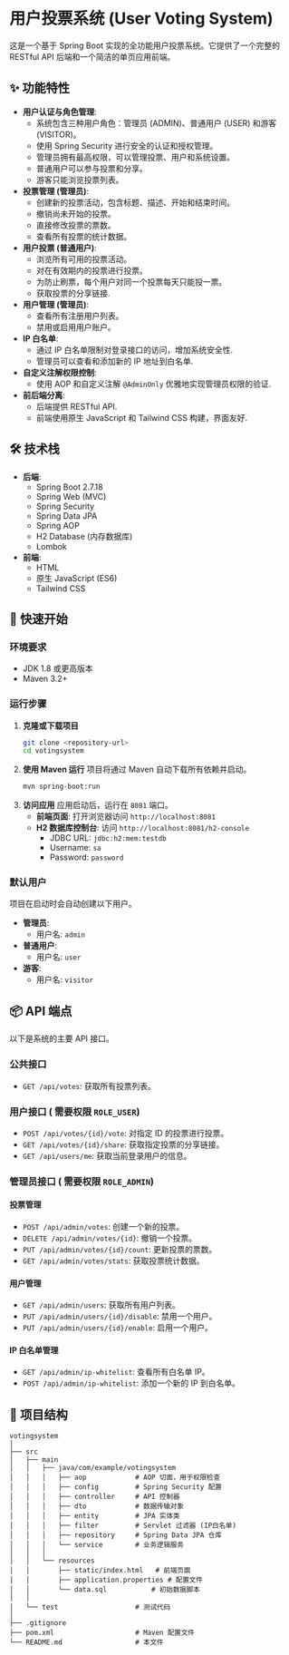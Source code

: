 # 用户投票系统 (User Voting System)

这是一个基于 Spring Boot 实现的全功能用户投票系统。它提供了一个完整的 RESTful API 后端和一个简洁的单页应用前端。

## ✨ 功能特性

* **用户认证与角色管理**:
    * 系统包含三种用户角色：管理员 (ADMIN)、普通用户 (USER) 和游客 (VISITOR)。
    * 使用 Spring Security 进行安全的认证和授权管理。
    * 管理员拥有最高权限，可以管理投票、用户和系统设置。
    * 普通用户可以参与投票和分享。
    * 游客只能浏览投票列表。
* **投票管理 (管理员)**:
    * 创建新的投票活动，包含标题、描述、开始和结束时间。
    * 撤销尚未开始的投票。
    * 直接修改投票的票数。
    * 查看所有投票的统计数据。
* **用户投票 (普通用户)**:
    * 浏览所有可用的投票活动。
    * 对在有效期内的投票进行投票。
    * 为防止刷票，每个用户对同一个投票每天只能投一票。
    * 获取投票的分享链接.
* **用户管理 (管理员)**:
    * 查看所有注册用户列表。
    * 禁用或启用用户账户。
* **IP 白名单**:
    * 通过 IP 白名单限制对登录接口的访问，增加系统安全性.
    * 管理员可以查看和添加新的 IP 地址到白名单.
* **自定义注解权限控制**:
    * 使用 AOP 和自定义注解 `@AdminOnly` 优雅地实现管理员权限的验证.
* **前后端分离**:
    * 后端提供 RESTful API.
    * 前端使用原生 JavaScript 和 Tailwind CSS 构建，界面友好.

## 🛠️ 技术栈

* **后端**:
    * Spring Boot 2.7.18
    * Spring Web (MVC)
    * Spring Security
    * Spring Data JPA
    * Spring AOP
    * H2 Database (内存数据库)
    * Lombok
* **前端**:
    * HTML
    * 原生 JavaScript (ES6)
    * Tailwind CSS

## 🚀 快速开始

### 环境要求

* JDK 1.8 或更高版本
* Maven 3.2+

### 运行步骤

1. **克隆或下载项目**
   ```bash
   git clone <repository-url>
   cd votingsystem
   ```
2. **使用 Maven 运行**
   项目将通过 Maven 自动下载所有依赖并启动。
   ```bash
   mvn spring-boot:run
   ```
3. **访问应用**
   应用启动后，运行在 `8081` 端口。
    * **前端页面**: 打开浏览器访问 `http://localhost:8081`
    * **H2 数据库控制台**: 访问 `http://localhost:8081/h2-console`
        * JDBC URL: `jdbc:h2:mem:testdb`
        * Username: `sa`
        * Password: `password`

### 默认用户

项目在启动时会自动创建以下用户。

* **管理员**:
    * 用户名: `admin`
* **普通用户**:
    * 用户名: `user`
* **游客**:
    * 用户名: `visitor`

## 📦 API 端点

以下是系统的主要 API 接口。

### 公共接口

* `GET /api/votes`: 获取所有投票列表。

### 用户接口 ( 需要权限 `ROLE_USER`)

* `POST /api/votes/{id}/vote`: 对指定 ID 的投票进行投票。
* `GET /api/votes/{id}/share`: 获取指定投票的分享链接。
* `GET /api/users/me`: 获取当前登录用户的信息。

### 管理员接口 ( 需要权限 `ROLE_ADMIN`)

#### 投票管理

* `POST /api/admin/votes`: 创建一个新的投票。
* `DELETE /api/admin/votes/{id}`: 撤销一个投票。
* `PUT /api/admin/votes/{id}/count`: 更新投票的票数。
* `GET /api/admin/votes/stats`: 获取投票统计数据。

#### 用户管理

* `GET /api/admin/users`: 获取所有用户列表。
* `PUT /api/admin/users/{id}/disable`: 禁用一个用户。
* `PUT /api/admin/users/{id}/enable`: 启用一个用户。

#### IP 白名单管理

* `GET /api/admin/ip-whitelist`: 查看所有白名单 IP。
* `POST /api/admin/ip-whitelist`: 添加一个新的 IP 到白名单。

## 📝 项目结构

```
votingsystem
│
├── src
│   ├── main
│   │   ├── java/com/example/votingsystem
│   │   │   ├── aop            # AOP 切面，用于权限检查
│   │   │   ├── config         # Spring Security 配置
│   │   │   ├── controller     # API 控制器
│   │   │   ├── dto            # 数据传输对象
│   │   │   ├── entity         # JPA 实体类
│   │   │   ├── filter         # Servlet 过滤器 (IP白名单)
│   │   │   ├── repository     # Spring Data JPA 仓库
│   │   │   └── service        # 业务逻辑服务
│   │   │
│   │   └── resources
│   │       ├── static/index.html   # 前端页面
│   │       ├── application.properties # 配置文件
│   │       └── data.sql           # 初始数据脚本
│   │
│   └── test                   # 测试代码
│
├── .gitignore
├── pom.xml                    # Maven 配置文件
└── README.md                  # 本文件
```